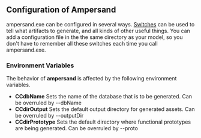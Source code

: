 ## Configuration of Ampersand  
ampersand.exe can be configured in several ways. [Switches](switches.md) can be used to tell what artifacts to generate, and all kinds of other useful things. You can add a configuration file in the the same directory as your model, so you don't have to remember all these switches each time you call ampersand.exe. 

### Environment Variables
The behavior of **ampersand** is affected by the following environment variables.
* **CCdbName**  Sets the name of the database that is to be generated. Can be overruled by --dbName
* **CCdirOutput** Sets the default output directory for generated assets. Can be overruled by --outputDir 
* **CCdirPrototype** Sets the default directory where functional prototypes are being generated. Can be overruled by --proto


